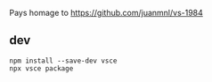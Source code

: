 Pays homage to https://github.com/juanmnl/vs-1984

## dev

```
npm install --save-dev vsce
npx vsce package
```
